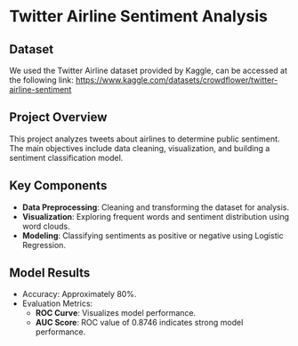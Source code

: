 # Twitter Airline Sentiment Analysis
## Dataset
We used the Twitter Airline dataset provided by Kaggle, can be accessed at the following link:  https://www.kaggle.com/datasets/crowdflower/twitter-airline-sentiment
## Project Overview
This project analyzes tweets about airlines to determine public sentiment. The main objectives include data cleaning, visualization, and building a sentiment classification model.

## Key Components
- **Data Preprocessing**: Cleaning and transforming the dataset for analysis.
- **Visualization**: Exploring frequent words and sentiment distribution using word clouds.
- **Modeling**: Classifying sentiments as positive or negative using Logistic Regression.

## Model Results
- Accuracy: Approximately 80%.
- Evaluation Metrics:
  - **ROC Curve**: Visualizes model performance.
  - **AUC Score**: ROC value of 0.8746 indicates strong model performance.
